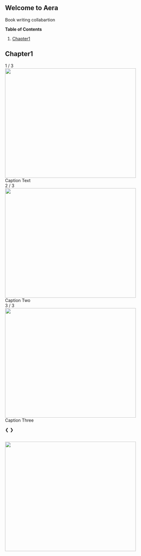 ## Welcome to Aera

Book writing collabartion

**Table of Contents**

1. [Chapter1](#chapter1)

## Chapter1
<html lang="en">
<head>
<meta charset="UTF=8">
<link rel="stylesheet" href="style.css">
<!-- Slideshow container -->
<div class="slideshow-container">
</head>

<body>
  <!-- Full-width images with number and caption text -->
  <div class="mySlides fade">
    <div class="numbertext">1 / 3</div>
    <img src="https://i.pinimg.com/originals/ee/b6/b8/eeb6b891f29aa8aac7e244af7e175b71.jpg" style="width:430px;height:360px;">
    <div class="text">Caption Text</div>
  </div>

  <div class="mySlides fade">
    <div class="numbertext">2 / 3</div>
    <img src="https://i.pinimg.com/originals/ee/b6/b8/eeb6b891f29aa8aac7e244af7e175b71.jpg" style="width:430px;height:360px;">
    <div class="text">Caption Two</div>
  </div>

  <div class="mySlides fade">
    <div class="numbertext">3 / 3</div>
    <img src="https://i.pinimg.com/originals/ee/b6/b8/eeb6b891f29aa8aac7e244af7e175b71.jpg" style="width:430px;height:360px;">
    <div class="text">Caption Three</div>
  </div>


  <!-- Next and previous buttons -->
  <a class="prev" onclick="plusSlides(-1)">&#10094;</a>
  <a class="next" onclick="plusSlides(1)">&#10095;</a>
</div>
<br>

<!-- The dots/circles -->
<div style="text-align:center">
  <span class="dot" onclick="currentSlide(1)"></span>
  <span class="dot" onclick="currentSlide(2)"></span>
  <span class="dot" onclick="currentSlide(3)"></span>
</div>

<a href="https://github.com/MiaHub/Aera/blob/main/README.md">
  <img src="https://i.pinimg.com/originals/ee/b6/b8/eeb6b891f29aa8aac7e244af7e175b71.jpg" style="width:430px;height:360px;">
</a>

<script src="app.js"></script>
</body>
</html>